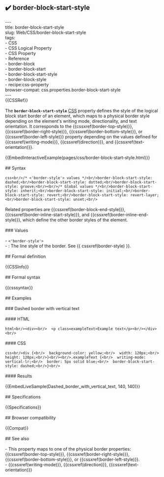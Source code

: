 ## ✔️ border-block-start-style 
 ---<br/>title: border-block-start-style<br/>slug: Web/CSS/border-block-start-style<br/>tags:<br/>  - CSS<br/>  - CSS Logical Property<br/>  - CSS Property<br/>  - Reference<br/>  - border-block<br/>  - border-block-start<br/>  - border-block-start-style<br/>  - border-block-style<br/>  - recipe:css-property<br/>browser-compat: css.properties.border-block-start-style<br/>---<br/>{{CSSRef}}<br/><br/>The **`border-block-start-style`** [CSS](/en-US/docs/Web/CSS) property defines the style of the logical block start border of an element, which maps to a physical border style depending on the element's writing mode, directionality, and text orientation. It corresponds to the {{cssxref(border-top-style)}}, {{cssxref(border-right-style)}}, {{cssxref(border-bottom-style)}}, or {{cssxref(border-left-style)}} property depending on the values defined for {{cssxref(writing-mode)}}, {{cssxref(direction)}}, and {{cssxref(text-orientation)}}.<br/><br/>{{EmbedInteractiveExample(pages/css/border-block-start-style.html)}}<br/><br/>## Syntax<br/><br/>```css<br/>/* <'border-style'> values */<br/>border-block-start-style: dashed;<br/>border-block-start-style: dotted;<br/>border-block-start-style: groove;<br/><br/>/* Global values */<br/>border-block-start-style: inherit;<br/>border-block-start-style: initial;<br/>border-block-start-style: revert;<br/>border-block-start-style: revert-layer;<br/>border-block-start-style: unset;<br/>```<br/><br/>Related properties are {{cssxref(border-block-end-style)}}, {{cssxref(border-inline-start-style)}}, and {{cssxref(border-inline-end-style)}}, which define the other border styles of the element.<br/><br/>### Values<br/><br/>- `<'border-style'>`<br/>  - : The line style of the border. See {{ cssxref(border-style) }}.<br/><br/>## Formal definition<br/><br/>{{CSSInfo}}<br/><br/>## Formal syntax<br/><br/>{{csssyntax}}<br/><br/>## Examples<br/><br/>### Dashed border with vertical text<br/><br/>#### HTML<br/><br/>```html<br/><div><br/>  <p class=exampleText>Example text</p><br/></div><br/>```<br/><br/>#### CSS<br/><br/>```css<br/>div {<br/>  background-color: yellow;<br/>  width: 120px;<br/>  height: 120px;<br/>}<br/><br/>.exampleText {<br/>  writing-mode: vertical-lr;<br/>  border: 5px solid blue;<br/>  border-block-start-style: dashed;<br/>}<br/>```<br/><br/>#### Results<br/><br/>{{EmbedLiveSample(Dashed_border_with_vertical_text, 140, 140)}}<br/><br/>## Specifications<br/><br/>{{Specifications}}<br/><br/>## Browser compatibility<br/><br/>{{Compat}}<br/><br/>## See also<br/><br/>- This property maps to one of the physical border properties: {{cssxref(border-top-style)}}, {{cssxref(border-right-style)}}, {{cssxref(border-bottom-style)}}, or {{cssxref(border-left-style)}}.<br/>- {{cssxref(writing-mode)}}, {{cssxref(direction)}}, {{cssxref(text-orientation)}}<br/>